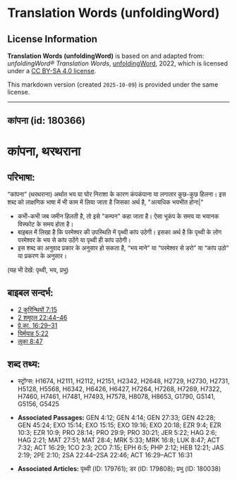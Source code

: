 # Translation Words (unfoldingWord)

## License Information

**Translation Words (unfoldingWord)** is based on and adapted from: _unfoldingWord® Translation Words_, [unfoldingWord](https://unfoldingword.org/utw), 2022, which is licensed under a [CC BY-SA 4.0 license](https://creativecommons.org/licenses/by-sa/4.0/legalcode.en).

This markdown version (created `2025-10-09`) is provided under the same license.



--------------------------------

## कांपना (id: 180366)

कांपना, थरथराना
===============

परिभाषा:
--------

“कांपना” (थरथराना) अर्थात भय या घोर निराशा के कारण कंपकंपाना या लगातार कुछ\-कुछ हिलना। इस शब्द को लाक्षणिक भाषा में भी काम में लिया जाता है जिसका अर्थ है, "अत्यधिक भयभीत होना\|"

* कभी\-कभी जब जमीन हिलती है, तो इसे "कम्पन" कहा जाता है। ऐसा भूकंप के समय या भयानक विस्फोट के समय होता है।
* बाइबल में लिखा है कि परमेश्वर की उपस्थिति में पृथ्वी कांप उठेगी। इसका अर्थ है कि पृथ्वी के लोग परमेश्वर के भय से कांप उठेंगे या पृथ्वी ही कांप उठेगी।
* इस शब्द का अनुवाद प्रकार के अनुसार हो सकता है, “भय माने” या “परमेश्वर से डरो” या “कांप उठो” या प्रकरण के अनुसार।

(यह भी देखें: पृथ्वी, भय, प्रभु)

बाइबल सन्दर्भ:
--------------

* [2 कुरिन्थियों 7:15](https://ref.ly/2Cor0:0)
* [2 शमूएल 22:44–46](https://ref.ly/2Sam0:0)
* [प्रे.का. 16:29–31](https://ref.ly/Acts16:29-Acts16:31)
* [यिर्मयाह 5:22](https://ref.ly/Jer5:22)
* [लूका 8:47](https://ref.ly/Luke8:47)

शब्द तथ्य:
----------

* स्ट्रोंग्स: H1674, H2111, H2112, H2151, H2342, H2648, H2729, H2730, H2731, H5128, H5568, H6342, H6426, H6427, H7264, H7268, H7269, H7322, H7460, H7461, H7481, H7493, H7578, H8078, H8653, G1790, G5141, G5156, G5425

* **Associated Passages:** GEN 4:12; GEN 4:14; GEN 27:33; GEN 42:28; GEN 45:24; EXO 15:14; EXO 15:15; EXO 19:16; EXO 20:18; EZR 9:4; EZR 10:3; EZR 10:9; PRO 28:14; PRO 29:9; PRO 30:21; JER 5:22; HAG 2:6; HAG 2:21; MAT 27:51; MAT 28:4; MRK 5:33; MRK 16:8; LUK 8:47; ACT 7:32; ACT 16:29; 1CO 2:3; 2CO 7:15; EPH 6:5; PHP 2:12; HEB 12:21; JAS 2:19; 2PE 2:10; 2SA 22:44–2SA 22:46; ACT 16:29–ACT 16:31
* **Associated Articles:** पृथ्वी (ID: 179761); डर (ID: 179808); प्रभु (ID: 180038)

